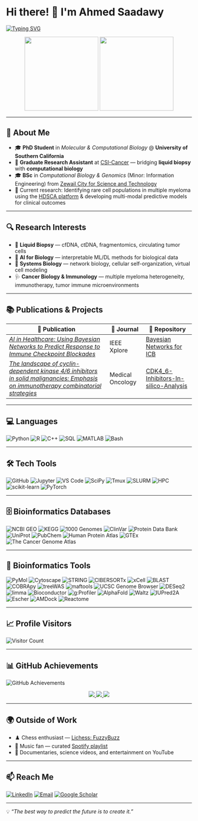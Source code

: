 # Hi there! 👋 I'm Ahmed Saadawy

[![Typing SVG](https://readme-typing-svg.demolab.com?font=Fira+Code&size=24&duration=3000&pause=1000&color=6366F1&width=800&lines=PhD+Student+%7C+Molecular+%26+Computational+Biology;Liquid+Biopsy;Coffee-+Fueled+Coder)](https://git.io/typing-svg)

<p align="center">
  <img src="https://media3.giphy.com/media/DrJm6F9poo4aA/giphy.gif" width="200" />
  <img src="https://media1.giphy.com/media/bGgsc5mWoryfgKBx1u/giphy.gif" width="200" />
</p>

---

## 🧬 About Me
- 🎓 **PhD Student** in *Molecular & Computational Biology* @ **University of Southern California**
- 🔬 **Graduate Research Assistant** at [CSI-Cancer](https://dornsife.usc.edu/kuhn/) — bridging **liquid biopsy** with **computational biology**
- 🎓 **BSc** in *Computational Biology & Genomics* (Minor: Information Engineering) from [Zewail City for Science and Technology](https://www.zewailcity.edu.eg)
- 🚀 Current research: Identifying rare cell populations in multiple myeloma using the [HDSCA platform](https://dornsife.usc.edu/kuhn/liquid-biopsy/liquid-biopsy-2/) & developing multi-modal predictive models for clinical outcomes

---

## 🔍 Research Interests
- 🧬 **Liquid Biopsy** — cfDNA, ctDNA, fragmentomics, circulating tumor cells 
- 🧠 **AI for Biology** — interpretable ML/DL methods for biological data
- 🧪 **Systems Biology** — network biology, cellular self-organization, virtual cell modeling
- 🩺 **Cancer Biology & Immunology** — multiple myeloma heterogeneity, immunotherapy, tumor immune microenvironments

---

## 📚 Publications & Projects

| 📖 Publication | 📖 Journal | 🧪 Repository |
|----------------|------------|---------------|
| _[AI in Healthcare: Using Bayesian Networks to Predict Response to Immune Checkpoint Blockades](https://ieeexplore.ieee.org/abstract/document/10510531/)_ | IEEE Xplore | [Bayesian Networks for ICB](https://github.com/ahmedhesham47/Bayesian-Network-for-Predicting-ICB-Response) |
_[The landscape of cyclin-dependent kinase 4/6 inhibitors in solid malignancies: Emphasis on immunotherapy combinatorial strategies](https://link.springer.com/article/10.1007/s12032-025-02996-8)_ | Medical Oncology | [CDK4_6-Inhibitors-In-silico-Analysis](https://github.com/ahmedhesham47/CDK4_6-Inhibitors-In-silico-Analysis)

---

## 💻 Languages
![Python](https://img.shields.io/badge/Python-2563EB?style=flat&logo=python&logoColor=white)
![R](https://img.shields.io/badge/R-1D4ED8?style=flat&logo=r&logoColor=white)
![C++](https://img.shields.io/badge/C++-1E40AF?style=flat&logo=cplusplus&logoColor=white)
![SQL](https://img.shields.io/badge/SQL-3B82F6?style=flat&logo=postgresql&logoColor=white)
![MATLAB](https://img.shields.io/badge/MATLAB-60A5FA?style=flat&logo=mathworks&logoColor=white)
![Bash](https://img.shields.io/badge/Bash-93C5FD?style=flat&logo=gnu-bash&logoColor=white)

---

## 🛠️ Tech Tools
![GitHub](https://img.shields.io/badge/GitHub-1E3A8A?style=flat&logo=github&logoColor=white)
![Jupyter](https://img.shields.io/badge/Jupyter-2563EB?style=flat&logo=jupyter&logoColor=white)
![VS Code](https://img.shields.io/badge/VS%20Code-1D4ED8?style=flat&logo=visualstudiocode&logoColor=white)
![SciPy](https://img.shields.io/badge/SciPy-3B82F6?style=flat&logo=scipy&logoColor=white)
![Tmux](https://img.shields.io/badge/Tmux-60A5FA?style=flat&logo=tmux&logoColor=white)
![SLURM](https://img.shields.io/badge/SLURM-93C5FD?style=flat&logo=linux&logoColor=white)
![HPC](https://img.shields.io/badge/HPC-BFDFFF?style=flat&logo=linux&logoColor=white)
![scikit-learn](https://img.shields.io/badge/scikit--learn-1E40AF?style=flat&logo=scikitlearn&logoColor=white)
![PyTorch](https://img.shields.io/badge/PyTorch-1E3A8A?style=flat&logo=pytorch&logoColor=white)

---

## 🗄️ Bioinformatics Databases
![NCBI GEO](https://img.shields.io/badge/NCBI%20GEO-2563EB?style=flat&logo=databricks&logoColor=white)
![KEGG](https://img.shields.io/badge/KEGG-1D4ED8?style=flat&logo=databricks&logoColor=white)
![1000 Genomes](https://img.shields.io/badge/1000%20Genomes-1E40AF?style=flat&logo=dna&logoColor=white)
![ClinVar](https://img.shields.io/badge/ClinVar-3B82F6?style=flat&logo=dna&logoColor=white)
![Protein Data Bank](https://img.shields.io/badge/PDB-60A5FA?style=flat&logo=dna&logoColor=white)
![UniProt](https://img.shields.io/badge/UniProt-93C5FD?style=flat&logo=dna&logoColor=white)
![PubChem](https://img.shields.io/badge/PubChem-BFDFFF?style=flat&logo=dna&logoColor=white)
![Human Protein Atlas](https://img.shields.io/badge/HPA-2563EB?style=flat&logo=dna&logoColor=white)
![GTEx](https://img.shields.io/badge/GTEx-1D4ED8?style=flat&logo=dna&logoColor=white)
![The Cancer Genome Atlas](https://img.shields.io/badge/TCGA-1E40AF?style=flat&logo=dna&logoColor=white)

---

## 🔬 Bioinformatics Tools
![PyMol](https://img.shields.io/badge/PyMol-2563EB?style=flat&logo=python&logoColor=white)
![Cytoscape](https://img.shields.io/badge/Cytoscape-1D4ED8?style=flat&logo=databricks&logoColor=white)
![STRING](https://img.shields.io/badge/STRING-1E40AF?style=flat&logo=databricks&logoColor=white)
![CIBERSORTx](https://img.shields.io/badge/CIBERSORTx-3B82F6?style=flat&logo=dna&logoColor=white)
![xCell](https://img.shields.io/badge/xCell-60A5FA?style=flat&logo=dna&logoColor=white)
![BLAST](https://img.shields.io/badge/BLAST-93C5FD?style=flat&logo=dna&logoColor=white)
![COBRApy](https://img.shields.io/badge/COBRApy-BFDFFF?style=flat&logo=python&logoColor=white)
![treeWAS](https://img.shields.io/badge/treeWAS-2563EB?style=flat&logo=python&logoColor=white)
![maftools](https://img.shields.io/badge/maftools-1D4ED8?style=flat&logo=r&logoColor=white)
![UCSC Genome Browser](https://img.shields.io/badge/UCSC%20Browser-1E40AF?style=flat&logo=dna&logoColor=white)
![DESeq2](https://img.shields.io/badge/DESeq2-3B82F6?style=flat&logo=r&logoColor=white)
![limma](https://img.shields.io/badge/limma-60A5FA?style=flat&logo=r&logoColor=white)
![Bioconductor](https://img.shields.io/badge/Bioconductor-93C5FD?style=flat&logo=r&logoColor=white)
![g:Profiler](https://img.shields.io/badge/g%3AProfiler-BFDFFF?style=flat&logo=databricks&logoColor=white)
![AlphaFold](https://img.shields.io/badge/AlphaFold-2563EB?style=flat&logo=deepmind&logoColor=white)
![Waltz](https://img.shields.io/badge/Waltz-1D4ED8?style=flat&logo=dna&logoColor=white)
![IUPred2A](https://img.shields.io/badge/IUPred2A-1E40AF?style=flat&logo=dna&logoColor=white)
![Escher](https://img.shields.io/badge/Escher-3B82F6?style=flat&logo=python&logoColor=white)
![AMDock](https://img.shields.io/badge/AMDock-60A5FA?style=flat&logo=dna&logoColor=white)
![Reactome](https://img.shields.io/badge/Reactome-93C5FD?style=flat&logo=databricks&logoColor=white)

---

## 📈 Profile Visitors
![Visitor Count](https://komarev.com/ghpvc/?username=ahmedhesham47&style=flat-square&color=2563EB)

---

## 📊 GitHub Achievements
![GitHub Achievements](https://github-profile-trophy.vercel.app/?username=ahmedhesham47&theme=algolia)

<p align="center">
  <a href="https://github.com/ahmedhesham47">
    <img src="http://github-profile-summary-cards.vercel.app/api/cards/profile-details?username=ahmedhesham47&theme=github_dark" />
  </a>
  <a href="https://github.com/ahmedhesham47">
    <img src="https://github-readme-streak-stats.herokuapp.com/?user=ahmedhesham47&hide_border=true&card_width=338&theme=github-dark-blue" />
  </a>
  <a href="https://github.com/ahmedhesham47">
    <img src="http://github-profile-summary-cards.vercel.app/api/cards/stats?username=ahmedhesham47&theme=github_dark" />
  </a>
</p>

---

## 🌍 Outside of Work
- ♟️ Chess enthusiast — [Lichess: FuzzyBuzz](https://lichess.org/@/FuzzyBuzz)
- 🎵 Music fan — curated [Spotify playlist](https://open.spotify.com/playlist/7kH2t9IjIkfcOh9WxMVk9G?si=e51112dac05b4073)
- 🎥 Documentaries, science videos, and entertainment on YouTube
---

## 📫 Reach Me
[![LinkedIn](https://img.shields.io/badge/-LinkedIn-2563EB?style=flat&logo=linkedin&logoColor=white)](https://www.linkedin.com/in/ahmed-saadawy-a02a20177/)
[![Email](https://img.shields.io/badge/-Email-E11D48?style=flat&logo=gmail&logoColor=white)](mailto:saadawy@usc.edu)
[![Google Scholar](https://img.shields.io/badge/-Scholar-4F46E5?style=flat&logo=google-scholar&logoColor=white)](https://scholar.google.com/citations?user=8hyvGuUAAAAJ&hl=en&authuser=1)

---

💡 *“The best way to predict the future is to create it.”*
